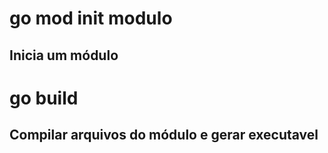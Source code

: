 # go mod init modulo

## Inicia um módulo

# go build

## Compilar arquivos do módulo e gerar executavel
